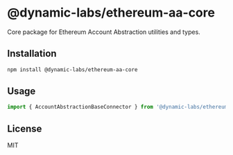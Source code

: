 # @dynamic-labs/ethereum-aa-core

Core package for Ethereum Account Abstraction utilities and types.

## Installation

```bash
npm install @dynamic-labs/ethereum-aa-core
```

## Usage

```typescript
import { AccountAbstractionBaseConnector } from '@dynamic-labs/ethereum-aa-core';
```

## License

MIT
